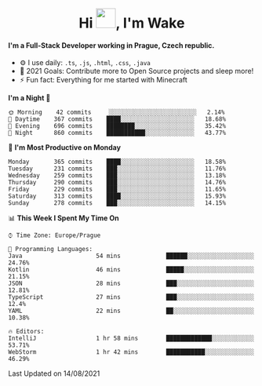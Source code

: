 <h1 align="center">Hi <img src="https://raw.githubusercontent.com/MrWakeCZ/MrWakeCZ/master/Hi.gif" width="40px" />, I'm Wake</h1>

#### I'm a Full-Stack Developer working in Prague, Czech republic.
- ⚙️ I use daily: `.ts`, `.js`, `.html`, `.css`, `.java`
- 🥅 2021 Goals: Contribute more to Open Source projects and sleep more!
- ⚡ Fun fact: Everything for me started with Minecraft

<!--START_SECTION:waka-->
**I'm a Night 🦉** 

```text
🌞 Morning    42 commits     ░░░░░░░░░░░░░░░░░░░░░░░░░   2.14% 
🌆 Daytime    367 commits    ████░░░░░░░░░░░░░░░░░░░░░   18.68% 
🌃 Evening    696 commits    ████████░░░░░░░░░░░░░░░░░   35.42% 
🌙 Night      860 commits    ███████████░░░░░░░░░░░░░░   43.77%

```
📅 **I'm Most Productive on Monday** 

```text
Monday       365 commits    ████░░░░░░░░░░░░░░░░░░░░░   18.58% 
Tuesday      231 commits    ███░░░░░░░░░░░░░░░░░░░░░░   11.76% 
Wednesday    259 commits    ███░░░░░░░░░░░░░░░░░░░░░░   13.18% 
Thursday     290 commits    ███░░░░░░░░░░░░░░░░░░░░░░   14.76% 
Friday       229 commits    ███░░░░░░░░░░░░░░░░░░░░░░   11.65% 
Saturday     313 commits    ████░░░░░░░░░░░░░░░░░░░░░   15.93% 
Sunday       278 commits    ███░░░░░░░░░░░░░░░░░░░░░░   14.15%

```


📊 **This Week I Spent My Time On** 

```text
⌚︎ Time Zone: Europe/Prague

💬 Programming Languages: 
Java                     54 mins             ██████░░░░░░░░░░░░░░░░░░░   24.76% 
Kotlin                   46 mins             █████░░░░░░░░░░░░░░░░░░░░   21.15% 
JSON                     28 mins             ███░░░░░░░░░░░░░░░░░░░░░░   12.81% 
TypeScript               27 mins             ███░░░░░░░░░░░░░░░░░░░░░░   12.4% 
YAML                     22 mins             ██░░░░░░░░░░░░░░░░░░░░░░░   10.38%

🔥 Editors: 
IntelliJ                 1 hr 58 mins        █████████████░░░░░░░░░░░░   53.71% 
WebStorm                 1 hr 42 mins        ███████████░░░░░░░░░░░░░░   46.29%

```


 Last Updated on 14/08/2021
<!--END_SECTION:waka-->

